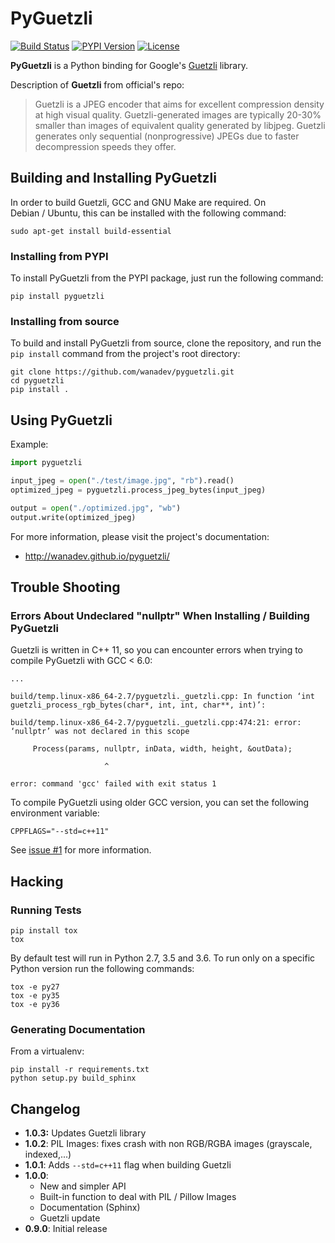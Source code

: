 # PyGuetzli

[![Build Status](https://travis-ci.org/wanadev/pyguetzli.svg?branch=master)](https://travis-ci.org/wanadev/pyguetzli)
[![PYPI Version](https://img.shields.io/pypi/v/pyguetzli.svg)](https://pypi.python.org/pypi/pyguetzli)
[![License](https://img.shields.io/pypi/l/pyguetzli.svg)](https://github.com/wanadev/pyguetzli/blob/master/LICENSE)


**PyGuetzli** is a Python binding for Google's [Guetzli][guetzli] library.

Description of **Guetzli** from official's repo:

> Guetzli is a JPEG encoder that aims for excellent compression density at high
> visual quality. Guetzli-generated images are typically 20-30% smaller than
> images of equivalent quality generated by libjpeg. Guetzli generates only
> sequential (nonprogressive) JPEGs due to faster decompression speeds they
> offer.

[guetzli]: https://github.com/google/guetzli


## Building and Installing PyGuetzli

In order to build Guetzli, GCC and GNU Make are required. On Debian / Ubuntu,
this can be installed with the following command:

    sudo apt-get install build-essential


### Installing from PYPI

To install PyGuetzli from the PYPI package, just run the following command:

    pip install pyguetzli

### Installing from source

To build and install PyGuetzli from source, clone the repository, and run the
`pip install` command from the project's root directory:

    git clone https://github.com/wanadev/pyguetzli.git
    cd pyguetzli
    pip install .


## Using PyGuetzli

Example:

```python
import pyguetzli

input_jpeg = open("./test/image.jpg", "rb").read()
optimized_jpeg = pyguetzli.process_jpeg_bytes(input_jpeg)

output = open("./optimized.jpg", "wb")
output.write(optimized_jpeg)
```

For more information, please visit the project's documentation:

* http://wanadev.github.io/pyguetzli/


## Trouble Shooting

### Errors About Undeclared "nullptr" When Installing / Building PyGuetzli

Guetzli is written in C++ 11, so you can encounter errors when trying to
compile PyGuetzli with GCC < 6.0:

    ...

    build/temp.linux-x86_64-2.7/pyguetzli._guetzli.cpp: In function ‘int guetzli_process_rgb_bytes(char*, int, int, char**, int)’:

    build/temp.linux-x86_64-2.7/pyguetzli._guetzli.cpp:474:21: error: ‘nullptr’ was not declared in this scope

         Process(params, nullptr, inData, width, height, &outData);

                         ^

    error: command 'gcc' failed with exit status 1

To compile PyGuetzli using older GCC version, you can set the following
environment variable:

    CPPFLAGS="--std=c++11"

See [issue #1](https://github.com/wanadev/pyguetzli/issues/1) for more
information.


## Hacking

### Running Tests

    pip install tox
    tox

By default test will run in Python 2.7, 3.5 and 3.6. To run only on a specific
Python version run the following commands:

    tox -e py27
    tox -e py35
    tox -e py36

### Generating Documentation

From a virtualenv:

    pip install -r requirements.txt
    python setup.py build_sphinx


## Changelog

* **1.0.3:** Updates Guetzli library
* **1.0.2**: PIL Images: fixes crash with non RGB/RGBA images (grayscale,
  indexed,...)
* **1.0.1**: Adds `--std=c++11` flag when building Guetzli
* **1.0.0**:
    * New and simpler API
    * Built-in function to deal with PIL / Pillow Images
    * Documentation (Sphinx)
    * Guetzli update
* **0.9.0**: Initial release
